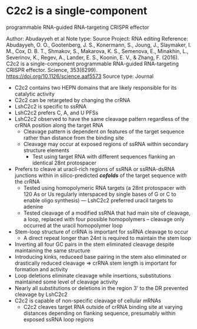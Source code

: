 # C2c2 is a single-component
programmable RNA-guided
RNA-targeting CRISPR effector

Author: Abudayyeh et al
Note type: Source
Project: RNA editing
Reference: Abudayyeh, O. O., Gootenberg, J. S., Konermann, S., Joung, J., Slaymaker, I. M., Cox, D. B. T., Shmakov, S., Makarova, K. S., Semenova, E., Minakhin, L., Severinov, K., Regev, A., Lander, E. S., Koonin, E. V., & Zhang, F. (2016). C2c2 is a single-component programmable RNA-guided RNA-targeting CRISPR effector. Science, 353(6299). https://doi.org/10.1126/science.aaf5573
Source type: Journal

- C2c2 contains two HEPN domains that are likely responsible for its catalytic activity
- C2c2 can be retargeted by changing the crRNA
- LshC2c2 is specific to ssRNA
- LshC2c2 prefers C, A, and U PFSs
- LshC2c2 observed to have the same cleavage pattern regardless of the crRNA position along the target RNA
    - Cleavage pattern is dependent on features of the target sequence rather than distance from the binding site
    - Cleavage may occur at exposed regions of ssRNA within secondary structure elements
        - Test using target RNA with different sequences flanking an identical 28nt protospacer
- Prefers to cleave at uracil-rich regions of ssRNA or ssRNA-dsRNA junctions within in silico-predicted ***cofolds*** of the target sequence *with* the crRNA
    - Tested using homopolymeric RNA targets (a 28nt protospacer with 120 As or Us regularly interspaced by single bases of G or C to enable oligo synthesis) — LshC2c2 preferred uracil targets to adenine
    - Tested cleavage of a modified ssRNA that had main site of cleavage, a loop, replaced with four possible homopolymers – cleavage only occurred at the uracil homopolymer loop
- Stem-loop structure of crRNA is important for ssRNA cleavage to occur
    - A direct repeat longer than 24nt is required to maintain the stem loop
- Inverting all four GC pairs in the stem eliminated cleavage despite maintaining the same structure
- Introducing kinks, reduceed base pairing in the stem also eliminated or drastically reduced cleavage ⇒ crRNA stem length is important for formation and activity
- Loop deletions eliminate cleavage while insertions, substitutions maintained some level of cleavage activity
- Nearly all substitutions or deletions in the region 3' to the DR prevented cleavage by LshC2c2
- C2c2 is capable of non-specific cleavage of cellular mRNAs
    - C2c2 cleaves target RNA outside of crRNA binding site at varying distances depending on flanking sequence, presumably within exposed ssRNA loop regions